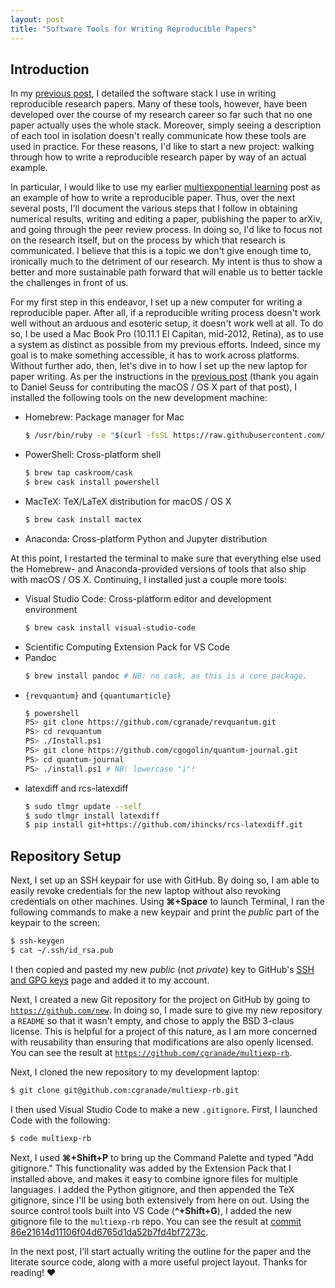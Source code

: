 ```yaml
---
layout: post
title: "Software Tools for Writing Reproducible Papers"
---
```


## Introduction ##

In my [previous post](), I detailed the software stack I use in writing reproducible research papers.
Many of these tools, however, have been developed over the course of my research career so far such that no one paper actually uses the whole stack.
Moreover, simply seeing a description of each tool in isolation doesn't really communicate how these tools are used in practice.
For these reasons, I'd like to start a new project: walking through how to write a reproducible research paper by way of an actual example.

In particular, I would like to use my earlier [multiexponential learning]() post as an example of how to write a reproducible paper.
Thus, over the next several posts, I'll document the various steps that I follow in obtaining numerical results, writing and editing a paper, publishing the paper to arXiv, and going through the peer review process.
In doing so, I'd like to focus not on the research itself, but on the process by which that research is communicated.
I believe that this is a topic we don't give enough time to, ironically much to the detriment of our research.
My intent is thus to show a better and more sustainable path forward that will enable us to better tackle the challenges in front of us.

For my first step in this endeavor, I set up a new computer for writing a reproducible paper.
After all, if a reproducible writing process doesn't work well without an arduous and esoteric setup, it doesn't work well at all.
To do so, I be used a Mac Book Pro (10.11.1 El Capitan, mid-2012, Retina), as to use a system as distinct as possible from my previous efforts.
Indeed, since my goal is to make something accessible, it has to work across platforms.
Without further ado, then, let's dive in to how I set up the new laptop for paper writing.
As per the instructions in the [previous post](http://www.cgranade.com) (thank you again to Daniel Seuss for contributing the macOS / OS X part of that post), I installed the following tools on the new development machine:

- Homebrew: Package manager for Mac
  ```bash
  $ /usr/bin/ruby -e "$(curl -fsSL https://raw.githubusercontent.com/Homebrew/install/master/install)"
  ```
- PowerShell: Cross-platform shell
  ```bash
  $ brew tap caskroom/cask
  $ brew cask install powershell
  ```
- MacTeX: TeX/LaTeX distribution for macOS / OS X
  ```bash
  $ brew cask install mactex
  ```
- Anaconda: Cross-platform Python and Jupyter distribution

At this point, I restarted the terminal to make sure that everything else used the Homebrew- and Anaconda-provided versions of tools that also ship with macOS / OS X.
Continuing, I installed just a couple more tools:

- Visual Studio Code: Cross-platform editor and development environment
  ```bash
  $ brew cask install visual-studio-code
  ```
- Scientific Computing Extension Pack for VS Code
- Pandoc
  ```bash
  $ brew install pandoc # NB: no cask, as this is a core package.
  ```
- ``{revquantum}`` and ``{quantumarticle}``
  ```bash
  $ powershell
  PS> git clone https://github.com/cgranade/revquantum.git
  PS> cd revquantum
  PS> ./Install.ps1
  PS> git clone https://github.com/cgogolin/quantum-journal.git
  PS> cd quantum-journal
  PS> ./install.ps1 # NB: lowercase "i"!
  ```
- latexdiff and rcs-latexdiff
  ```bash
  $ sudo tlmgr update --self
  $ sudo tlmgr install latexdiff
  $ pip install git+https://github.com/ihincks/rcs-latexdiff.git
  ```

## Repository Setup ##

Next, I set up an SSH keypair for use with GitHub.
By doing so, I am able to easily revoke credentials for the new laptop without also revoking credentials on other machines.
Using **⌘+Space** to launch Terminal, I ran the following commands to make a new keypair and print the *public* part of the keypair to the screen:

```bash
$ ssh-keygen
$ cat ~/.ssh/id_rsa.pub
```

I then copied and pasted my new *public* (not *private*) key to GitHub's [SSH and GPG keys](https://github.com/settings/keys) page and added it to my account.

Next, I created a new Git repository for the project on GitHub by going to [``https://github.com/new``](https://github.com/new).
In doing so, I made sure to give my new repository a ``README`` so that it wasn't empty, and chose to apply the BSD 3-claus license.
This is helpful for a project of this nature, as I am more concerned with reusability than ensuring that modifications are also openly licensed.
You can see the result at [``https://github.com/cgranade/multiexp-rb``](https://github.com/cgranade/multiexp-rb).

Next, I cloned the new repository to my development laptop:
```bash
$ git clone git@github.com:cgranade/multiexp-rb.git
```
I then used Visual Studio Code to make a new ``.gitignore``.
First, I launched Code with the following:
```bash
$ code multiexp-rb
```
Next, I used **⌘+Shift+P** to bring up the Command Palette and typed "Add gitignore."
This functionality was added by the Extension Pack that I installed above, and makes it easy to combine ignore files for multiple languages.
I added the Python gitignore, and then appended the TeX gitignore, since I'll be using both extensively from here on out.
Using the source control tools built into VS Code (**^+Shift+G**), I
added the new gitignore file to the ``multiexp-rb`` repo.
You can see the result at [commit 86e21614d11106f04d6765d1da52b7fd4bf7273c](https://github.com/cgranade/multiexp-rb/commit/86e21614d11106f04d6765d1da52b7fd4bf7273c).

In the next post, I'll start actually writing the outline for the paper and the literate source code, along with a more useful project layout.
Thanks for reading! ♥